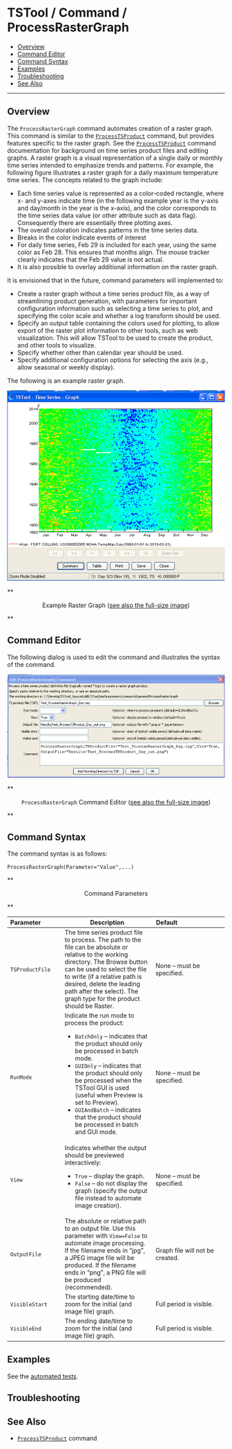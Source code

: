 # TSTool / Command / ProcessRasterGraph #

* [Overview](#overview)
* [Command Editor](#command-editor)
* [Command Syntax](#command-syntax)
* [Examples](#examples)
* [Troubleshooting](#troubleshooting)
* [See Also](#see-also)

-------------------------

## Overview ##

The `ProcessRasterGraph` command automates creation of a raster graph.
This command is similar to the [`ProcessTSProduct`](../ProcessTSProduct/ProcessTSProduct.md) command,
but provides features specific to the raster graph.
See the [`ProcessTSProduct`](../ProcessTSProduct/ProcessTSProduct.md) command
documentation for background on time series product files and editing graphs.
A raster graph is a visual representation of a single daily or monthly
time series intended to emphasize trends and patterns.
For example, the following figure illustrates a raster graph
for a daily maximum temperature time series.  The concepts related to the graph include:

* Each time series value is represented as a color-coded rectangle,
where x- and y-axes indicate time (in the following example year is
the y-axis and day/month in the year is the x-axis),
and the color corresponds to the time series data value (or other attribute such as data flag).
Consequently there are essentially three plotting axes.
* The overall coloration indicates patterns in the time series data.
* Breaks in the color indicate events of interest
* For daily time series, Feb 29 is included for each year,
using the same color as Feb 28.  This ensures that months align.
The mouse tracker clearly indicates that the Feb 29 value is not actual.
* It is also possible to overlay additional information on the raster graph.

It is envisioned that in the future, command parameters will implemented to:

* Create a raster graph without a time series product file,
as a way of streamlining product generation,
with parameters for important configuration information such as selecting a time series to plot,
and specifying the color scale and whether a log transform should be used.
* Specify an output table containing the colors used for plotting,
to allow export of the raster plot information to other tools, such as web visualization.
This will allow TSTool to be used to create the product, and other tools to visualize.
* Specify whether other than calendar year should be used.
* Specify additional configuration options for selecting the axis (e.g., allow seasonal or weekly display).

The following is an example raster graph.

![ProcessRasterGraph ExampleGraph](ProcessRasterGraph_ExampleGraph.png)

**<p style="text-align: center;">
Example Raster Graph (<a href="../ProcessRasterGraph_ExampleGraph.png">see also the full-size image</a>)
</p>**

## Command Editor ##

The following dialog is used to edit the command and illustrates the syntax of the command.

![ProcessRasterGraph](ProcessRasterGraph.png)

**<p style="text-align: center;">
`ProcessRasterGraph` Command Editor (<a href="../ProcessRasterGraph.png">see also the full-size image</a>)
</p>**

## Command Syntax ##

The command syntax is as follows:

```text
ProcessRasterGraph(Parameter="Value",...)
```
**<p style="text-align: center;">
Command Parameters
</p>**

|**Parameter**&nbsp;&nbsp;&nbsp;&nbsp;&nbsp;&nbsp;&nbsp;&nbsp;&nbsp;&nbsp;&nbsp;|**Description**|**Default**&nbsp;&nbsp;&nbsp;&nbsp;&nbsp;&nbsp;&nbsp;&nbsp;&nbsp;&nbsp;&nbsp;&nbsp;&nbsp;&nbsp;&nbsp;&nbsp;&nbsp;&nbsp;&nbsp;&nbsp;&nbsp;&nbsp;&nbsp;&nbsp;&nbsp;&nbsp;&nbsp;|
|--------------|-----------------|-----------------|
|`TSProductFile`|The time series product file to process.  The path to the file can be absolute or relative to the working directory.  The Browse button can be used to select the file to write (if a relative path is desired, delete the leading path after the select).  The graph type for the product should be Raster.|None – must be specified.|
|`RunMode`|Indicate the run mode to process the product:<ul><li>`BatchOnly` – indicates that the product should only be processed in batch mode.</li><li>`GUIOnly` – indicates that the product should only be processed when the TSTool GUI is used (useful when Preview is set to Preview).</li><li>`GUIAndBatch` – indicates that the product should be processed in batch and GUI mode.</li></ul>|None – must be specified.|
|`View`|Indicates whether the output should be previewed interactively:<ul><li>`True` – display the graph.</li><li>`False` – do not display the graph (specify the output file instead to automate image creation).</li></ul>|None – must be specified.|
|`OutputFile`|The absolute or relative path to an output file.  Use this parameter with `View=False` to automate image processing.  If the filename ends in “jpg”, a JPEG image file will be produced.  If the filename ends in “png”, a PNG file will be produced (recommended).|Graph file will not be created.|
|`VisibleStart`|The starting date/time to zoom for the initial (and image file) graph.|Full period is visible.|
|`VisibleEnd`|The ending date/time to zoom for the initial (and image file) graph.|Full period is visible.|

## Examples ##

See the [automated tests](https://github.com/OpenCDSS/cdss-app-tstool-test/tree/master/test/regression/commands/general/ProcessRasterGraph).

## Troubleshooting ##

## See Also ##

* [`ProcessTSProduct`](../ProcessTSProduct/ProcessTSProduct.md) command
